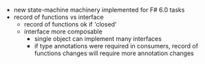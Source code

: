 - new state-machine machinery implemented for F# 6.0 tasks
- record of functions vs interface
    - record of functions ok if 'closed'
    - interface more composable
        - single object can implement many interfaces
        - if type annotations were required in consumers, record of functions changes will require more annotation changes
